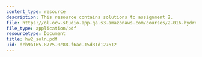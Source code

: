 ```yaml
---
content_type: resource
description: This resource contains solutions to assignment 2.
file: https://ol-ocw-studio-app-qa.s3.amazonaws.com/courses/2-016-hydrodynamics-13-012-fall-2005/dcb9a16587750c88f6ac15d81d127612_hw2_soln.pdf
file_type: application/pdf
resourcetype: Document
title: hw2_soln.pdf
uid: dcb9a165-8775-0c88-f6ac-15d81d127612
---
```

